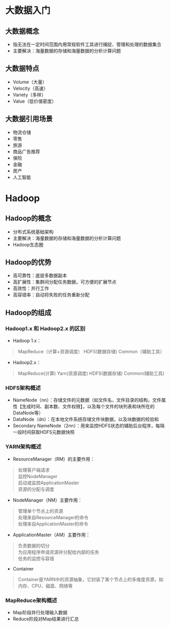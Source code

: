 # 大数据入门
## 大数据概念
+ 指无法在一定时间范围内用常规软件工具进行捕捉、管理和处理的数据集合
+ 主要解决：海量数据的存储和海量数据的分析计算问题
## 大数据特点
+ Volume（大量）
+ Velocity（高速）
+ Variety（多样）
+ Value（低价值密度）
## 大数据引用场景
+ 物流仓储
+ 零售
+ 旅游
+ 商品广告推荐
+ 保险
+ 金融
+ 房产
+ 人工智能

# Hadoop
## Hadoop的概念
+ 分布式系统基础架构
+ 主要解决：海量数据的存储和海量数据的分析计算问题
+ Hadoop生态圈
## Hadoop的优势
+ 高可靠性：底层多数据副本
+ 高扩展性：集群间分配任务数据，可方便的扩展节点
+ 高效性：并行工作
+ 高容错率：自动将失败的任务重新分配
## Hadoop的组成
### Hadoop1.x 和 Hadoop2.x 的区别
+ Hadoop 1.x：
> MapReduce（计算+资源调度）
> HDFS(数据存储)
> Common（辅助工具）
+ Hadoop2.x：
> MapReduce(计算)
> Yarn(资源调度)
> HDFS(数据存储)
> Common(辅助工具)
### HDFS架构概述
+ NameNode（nn）：存储文件的元数据（如文件名，文件目录的结构，文件属性【生成时间、副本数、文件权限】，以及每个文件的块列表和块所在的DataNode等）
+ DataNode（dn）：在本地文件系统存储文件块数据，以及块数据的校验和
+ Secondary NameNode（2nn）：用来监控HDFS状态的辅助后台程序，每隔一段时间获取HDFS元数据快照
### YARN架构概述
+ ResourceManager（RM）的主要作用：
> 处理客户端请求  
> 监控NodeManager  
> 启动或监控ApplicationMaster  
> 资源的分配与调度  
+ NodeManager（NM）主要作用：
> 管理单个节点上的资源  
> 处理来自ResourceManager的命令  
> 处理来自ApplicationMaster的命令  
+ ApplicationMaster（AM）主要作用：
> 负责数据的切分  
> 为应用程序申请资源并分配给内部的任务  
> 任务的监控与容错  
+ Container
> Container是YARN中的资源抽象，它封装了某个节点上的多维度资源，如内存、CPU、磁盘、网络等
### MapReduce架构概述
+ Map阶段并行处理输入数据
+ Reduce阶段对Map结果进行汇总